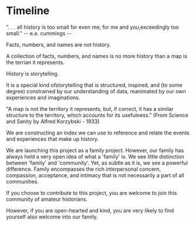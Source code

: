 # Timeline

". . . all history is too small for even me;
for me and you,exceedingly too small."  -- e.e. cummings --

Facts, numbers, and names are not history.  

A collection of facts, numbers, and names is no more history than a map is the terrian it represents.  

History is storytelling.

It is a special kind ofstorytelling that is structured, inspired, and (to some degree) constrained by our understanding of data, reanimated by our own experiences and imaginations. 

"A map is not the territory it represents, but, if correct, it has a similar structure to the territory, which accounts for its usefulness." 
(From Science and Sanity by Alfred Korzybski - 1933)

We are constructing an index we can use to reference and relate the events and experiences that make up history.  

We are launching this project as a family project.  However, our family has always held a very open idea of what a 'family' is.  We see little distinction between 'family' and 'community'.  Yet, as subtle as it is, we see a powerful difference.  Family encompasses the rich interpersonal concern, compassion, acceptance, and intimacy that is not necessarily a part of all communities.

If you choose to contribute to this project, you are welcome to join this community of amateur historians.  

However, if you are open-hearted and kind, you are very likely to find yourself also welcome into our family.
